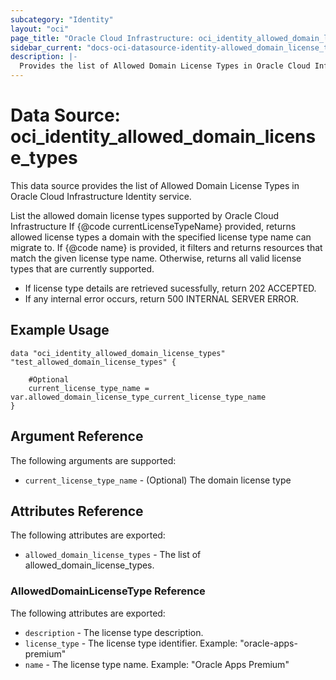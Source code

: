```yaml
---
subcategory: "Identity"
layout: "oci"
page_title: "Oracle Cloud Infrastructure: oci_identity_allowed_domain_license_types"
sidebar_current: "docs-oci-datasource-identity-allowed_domain_license_types"
description: |-
  Provides the list of Allowed Domain License Types in Oracle Cloud Infrastructure Identity service
---
```


# Data Source: oci_identity_allowed_domain_license_types
This data source provides the list of Allowed Domain License Types in Oracle Cloud Infrastructure Identity service.

List the allowed domain license types supported by Oracle Cloud Infrastructure If {@code currentLicenseTypeName} provided, returns allowed license types a domain with the specified license type name can migrate to.
If {@code name} is provided, it filters and returns resources that match the given license type name.
Otherwise, returns all valid license types that are currently supported.

- If license type details are retrieved sucessfully, return 202 ACCEPTED.
- If any internal error occurs, return 500 INTERNAL SERVER ERROR.


## Example Usage

```hcl
data "oci_identity_allowed_domain_license_types" "test_allowed_domain_license_types" {

	#Optional
	current_license_type_name = var.allowed_domain_license_type_current_license_type_name
}
```

## Argument Reference

The following arguments are supported:

* `current_license_type_name` - (Optional) The domain license type


## Attributes Reference

The following attributes are exported:

* `allowed_domain_license_types` - The list of allowed_domain_license_types.

### AllowedDomainLicenseType Reference

The following attributes are exported:

* `description` - The license type description.
* `license_type` - The license type identifier.  Example: "oracle-apps-premium" 
* `name` - The license type name.  Example: "Oracle Apps Premium" 

